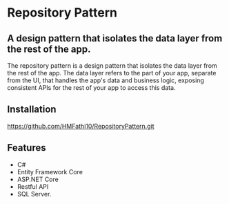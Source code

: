 # Repository Pattern

## A design pattern that isolates the data layer from the rest of the app.

The repository pattern is a design pattern that isolates the data layer from the rest of the app.
The data layer refers to the part of your app, separate from the UI, that handles the app's data and business logic, 
exposing consistent APIs for the rest of your app to access this data.

## Installation

https://github.com/HMFathi10/RepositoryPattern.git

## Features

- C#
- Entity Framework Core
- ASP.NET Core
- Restful API
- SQL Server.